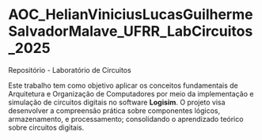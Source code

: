 # AOC_HelianViniciusLucasGuilhermeSalvadorMalave_UFRR_LabCircuitos_2025
Repositório - Laboratório de Circuitos

Este trabalho tem como objetivo aplicar os conceitos fundamentais de Arquitetura e Organização de Computadores por meio da implementação e simulação de circuitos digitais no software **Logisim**. O projeto visa desenvolver a compreensão prática sobre componentes lógicos, armazenamento, e processamento; consolidando o aprendizado teórico sobre circuitos digitais.
